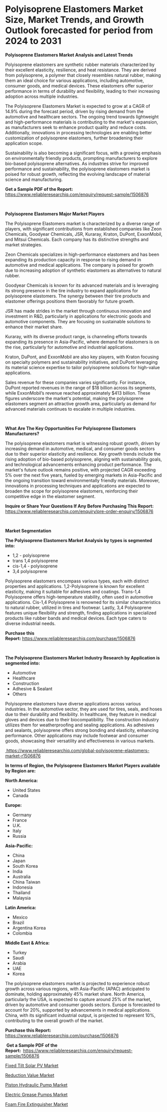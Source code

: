 <p><h1>Polyisoprene Elastomers Market Size, Market Trends, and Growth Outlook forecasted for period from 2024 to 2031</h1></p><p><strong>Polyisoprene Elastomers Market Analysis and Latest Trends</strong></p>
<p><p>Polyisoprene elastomers are synthetic rubber materials characterized by their excellent elasticity, resilience, and heat resistance. They are derived from polyisoprene, a polymer that closely resembles natural rubber, making them an ideal choice for various applications, including automotive, consumer goods, and medical devices. These elastomers offer superior performance in terms of durability and flexibility, leading to their increasing adoption across multiple industries.</p><p>The Polyisoprene Elastomers Market is expected to grow at a CAGR of 14.9% during the forecast period, driven by rising demand from the automotive and healthcare sectors. The ongoing trend towards lightweight and high-performance materials is contributing to the market's expansion, as manufacturers seek to enhance product quality and reduce costs. Additionally, innovations in processing technologies are enabling better customization of polyisoprene elastomers, further broadening their application scope. </p><p>Sustainability is also becoming a significant focus, with a growing emphasis on environmentally friendly products, prompting manufacturers to explore bio-based polyisoprene alternatives. As industries strive for improved performance and sustainability, the polyisoprene elastomers market is poised for robust growth, reflecting the evolving landscape of material science and manufacturing.</p></p>
<p><strong>Get a Sample PDF of the Report:&nbsp;</strong> <a href="https://www.reliableresearchiq.com/enquiry/request-sample/1506876?utm_campaign=1721&utm_medium=2&utm_source=Github&utm_content=ia&utm_term=18102024&utm_id=polyisoprene-elastomers">https://www.reliableresearchiq.com/enquiry/request-sample/1506876</a></p>
<p>&nbsp;</p>
<p><strong>Polyisoprene Elastomers Major Market Players</strong></p>
<p><p>The Polyisoprene Elastomers market is characterized by a diverse range of players, with significant contributions from established companies like Zeon Chemicals, Goodyear Chemicals, JSR, Kuraray, Kraton, DuPont, ExxonMobil, and Mitsui Chemicals. Each company has its distinctive strengths and market strategies.</p><p>Zeon Chemicals specializes in high-performance elastomers and has been expanding its production capacity in response to rising demand in automotive and medical applications. The company is poised for growth due to increasing adoption of synthetic elastomers as alternatives to natural rubber.</p><p>Goodyear Chemicals is known for its advanced materials and is leveraging its strong presence in the tire industry to expand applications for polyisoprene elastomers. The synergy between their tire products and elastomer offerings positions them favorably for future growth.</p><p>JSR has made strides in the market through continuous innovation and investment in R&D, particularly in applications for electronic goods and automotive components. They are focusing on sustainable solutions to enhance their market share.</p><p>Kuraray, with its diverse product range, is channeling efforts towards expanding its presence in Asia-Pacific, where demand for elastomers is on the rise, particularly for automotive and industrial applications.</p><p>Kraton, DuPont, and ExxonMobil are also key players, with Kraton focusing on specialty polymers and sustainability initiatives, and DuPont leveraging its material science expertise to tailor polyisoprene solutions for high-value applications.</p><p>Sales revenue for these companies varies significantly. For instance, DuPont reported revenues in the range of $18 billion across its segments, while ExxonMobil’s revenue reached approximately $413 billion. These figures underscore the market's potential, making the polyisoprene elastomers segment an attractive growth area, particularly as demand for advanced materials continues to escalate in multiple industries.</p></p>
<p>&nbsp;</p>
<p><strong>What Are The Key Opportunities For Polyisoprene Elastomers Manufacturers?</strong></p>
<p><p>The polyisoprene elastomers market is witnessing robust growth, driven by increasing demand in automotive, medical, and consumer goods sectors due to their superior elasticity and resilience. Key growth trends include the rising adoption of bio-based polyisoprene, aligning with sustainability goals, and technological advancements enhancing product performance. The market's future outlook remains positive, with projected CAGR exceeding 5% over the next five years, fueled by emerging markets in Asia-Pacific and the ongoing transition toward environmentally friendly materials. Moreover, innovations in processing techniques and applications are expected to broaden the scope for polyisoprene elastomers, reinforcing their competitive edge in the elastomer segment.</p></p>
<p><strong>Inquire or Share Your Questions If Any Before Purchasing This Report:</strong> <a href="https://www.reliableresearchiq.com/enquiry/pre-order-enquiry/1506876?utm_campaign=1721&utm_medium=2&utm_source=Github&utm_content=ia&utm_term=18102024&utm_id=polyisoprene-elastomers">https://www.reliableresearchiq.com/enquiry/pre-order-enquiry/1506876</a></p>
<p>&nbsp;</p>
<p><strong>Market Segmentation</strong></p>
<p><strong>The Polyisoprene Elastomers Market Analysis by types is segmented into:</strong></p>
<p><ul><li>1,2 - polyisoprene</li><li>trans 1,4 polyisoprene</li><li>cis-1,4 - polyisoprene</li><li>3,4 polyisoprene</li></ul></p>
<p><p>Polyisoprene elastomers encompass various types, each with distinct properties and applications. 1,2-Polyisoprene is known for excellent elasticity, making it suitable for adhesives and coatings. Trans-1,4 Polyisoprene offers high-temperature stability, often used in automotive applications. Cis-1,4 Polyisoprene is renowned for its similar characteristics to natural rubber, utilized in tires and footwear. Lastly, 3,4 Polyisoprene features unique flexibility and strength, finding applications in specialized products like rubber bands and medical devices. Each type caters to diverse industrial needs.</p></p>
<p><strong>Purchase this Report:&nbsp;</strong><a href="https://www.reliableresearchiq.com/purchase/1506876?utm_campaign=1721&utm_medium=2&utm_source=Github&utm_content=ia&utm_term=18102024&utm_id=polyisoprene-elastomers">https://www.reliableresearchiq.com/purchase/1506876</a></p>
<p>&nbsp;</p>
<p><strong>The Polyisoprene Elastomers Market Industry Research by Application is segmented into:</strong></p>
<p><ul><li>Automotive</li><li>Healthcare</li><li>Construction</li><li>Adhesive & Sealant</li><li>Others</li></ul></p>
<p><p>Polyisoprene elastomers have diverse applications across various industries. In the automotive sector, they are used for tires, seals, and hoses due to their durability and flexibility. In healthcare, they feature in medical gloves and devices due to their biocompatibility. The construction industry utilizes them for weatherproofing and sealing applications. As adhesives and sealants, polyisoprene offers strong bonding and elasticity, enhancing performance. Other applications may include footwear and consumer goods, showcasing their versatility and effectiveness in various markets.</p></p>
<p><a href="https://www.reliableresearchiq.com/global-polyisoprene-elastomers-market-r1506876?utm_campaign=1721&utm_medium=2&utm_source=Github&utm_content=ia&utm_term=18102024&utm_id=polyisoprene-elastomers">&nbsp;https://www.reliableresearchiq.com/global-polyisoprene-elastomers-market-r1506876</a></p>
<p><strong>In terms of Region, the Polyisoprene Elastomers Market Players available by Region are:</strong></p>
<p>
    <p> <strong> North America: </strong>
        <ul>
            <li>United States</li>
            <li>Canada</li>
        </ul>
        </p> 
    <p> <strong> Europe: </strong>
        <ul>
            <li>Germany</li>
            <li>France</li>
            <li>U.K.</li>
            <li>Italy</li>
            <li>Russia</li>
        </ul>
        </p> 
    <p> <strong> Asia-Pacific: </strong>
        <ul>
            <li>China</li>
            <li>Japan</li>
            <li>South Korea</li>
            <li>India</li>
            <li>Australia</li>
            <li>China Taiwan</li>
            <li>Indonesia</li>
            <li>Thailand</li>
            <li>Malaysia</li>
        </ul>
        </p> 
    <p> <strong> Latin America: </strong>
        <ul>
            <li>Mexico</li>
            <li>Brazil</li>
            <li>Argentina Korea</li>
            <li>Colombia</li>
        </ul>
        </p> 
    <p> <strong> Middle East & Africa: </strong>
        <ul>
            <li>Turkey</li>
            <li>Saudi</li>
            <li>Arabia</li>
            <li>UAE</li>
            <li>Korea</li>
        </ul>
    </p>
    </p>
<p><p>The polyisoprene elastomers market is projected to experience robust growth across various regions, with Asia-Pacific (APAC) anticipated to dominate, holding approximately 45% market share. North America, particularly the USA, is expected to capture around 25% of the market, driven by automotive and consumer goods sectors. Europe is forecasted to account for 20%, supported by advancements in medical applications. China, with its significant industrial output, is projected to represent 10%, contributing to the overall growth of the market.</p></p>
<p><strong>Purchase this Report: </strong><a href="https://www.reliableresearchiq.com/purchase/1506876?utm_campaign=1721&utm_medium=2&utm_source=Github&utm_content=ia&utm_term=18102024&utm_id=polyisoprene-elastomers">https://www.reliableresearchiq.com/purchase/1506876</a></p>
<p>&nbsp;<strong>Get a Sample PDF of the Report:&nbsp;&nbsp;</strong><a href="https://www.reliableresearchiq.com/enquiry/request-sample/1506876?utm_campaign=1721&utm_medium=2&utm_source=Github&utm_content=ia&utm_term=18102024&utm_id=polyisoprene-elastomers">https://www.reliableresearchiq.com/enquiry/request-sample/1506876</a></p>
<p><strong></strong></p>
<p><p><a href="https://www.linkedin.com/pulse/fixed-tilt-solar-pv-market-overview-regional-outlook-competitive-ybvkf?utm_campaign=1721&utm_medium=2&utm_source=Github&utm_content=ia&utm_term=18102024&utm_id=polyisoprene-elastomers">Fixed Tilt Solar PV Market</a></p><p><a href="https://www.linkedin.com/pulse/reduction-value-market-opportunities-emerging-global-trends-pza9c?utm_campaign=1721&utm_medium=2&utm_source=Github&utm_content=ia&utm_term=18102024&utm_id=polyisoprene-elastomers">Reduction Value Market</a></p><p><a href="https://issuu.com/reportprime-2/docs/piston-hydraulic-pump-market-size-2_f3f811144ae849?utm_campaign=1721&utm_medium=2&utm_source=Github&utm_content=ia&utm_term=18102024&utm_id=polyisoprene-elastomers">Piston Hydraulic Pump Market</a></p><p><a href="https://issuu.com/reportprime-2/docs/electric-grease-pumps-market-size-2_85c2e9d0570dcc?utm_campaign=1721&utm_medium=2&utm_source=Github&utm_content=ia&utm_term=18102024&utm_id=polyisoprene-elastomers">Electric Grease Pumps Market</a></p><p><a href="https://www.linkedin.com/pulse/foam-fire-extinguisher-market-global-share-ranking-overall-ge8mc?utm_campaign=1721&utm_medium=2&utm_source=Github&utm_content=ia&utm_term=18102024&utm_id=polyisoprene-elastomers">Foam Fire Extinguisher Market</a></p></p>